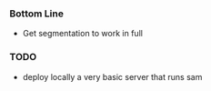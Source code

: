 ### Bottom Line

- Get segmentation to work in full

### TODO

- deploy locally a very basic server that runs sam
